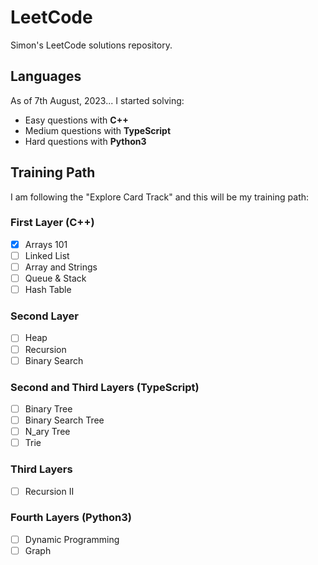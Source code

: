 # LeetCode

Simon's LeetCode solutions repository.

## Languages

As of 7th August, 2023... I started solving:

- Easy questions with **C++**
- Medium questions with **TypeScript**
- Hard questions with **Python3**

## Training Path

I am following the "Explore Card Track" and this will be my training path:

### First Layer (C++)

- [x] Arrays 101
- [ ] Linked List
- [ ] Array and Strings
- [ ] Queue & Stack
- [ ] Hash Table

### Second Layer

- [ ] Heap
- [ ] Recursion
- [ ] Binary Search

### Second and Third Layers (TypeScript)

- [ ] Binary Tree
- [ ] Binary Search Tree
- [ ] N_ary Tree
- [ ] Trie

### Third Layers

- [ ] Recursion II

### Fourth Layers (Python3)

- [ ] Dynamic Programming
- [ ] Graph
